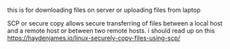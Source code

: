 this is for downloading files on server
or uploading files from laptop

SCP or secure copy allows secure transferring of files between a local host and a remote host or between two remote hosts. 
i should read up on this
https://haydenjames.io/linux-securely-copy-files-using-scp/

